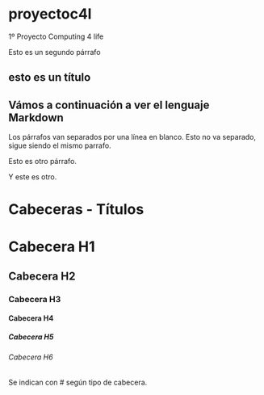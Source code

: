 # proyectoc4l
1º Proyecto Computing 4 life 

Esto es un segundo párrafo

## esto es un título

## Vámos a continuación a ver el lenguaje Markdown

Los párrafos van separados por una línea en blanco.
Esto no va separado, sigue siendo el mismo parrafo.

Esto es otro párrafo.

Y este es otro.

# Cabeceras - Títulos

# Cabecera H1
## Cabecera H2
### Cabecera H3
#### Cabecera H4
##### Cabecera H5
###### Cabecera H6
Se indican con # según tipo de cabecera.

